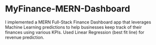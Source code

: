 # MyFinance-MERN-Dashboard
I implemented a MERN Full-Stack Finance Dashboard app that leverages Machine Learning predictions to help businesses keep track of their finances using various KPIs. 
Used Linear Regression (best fit line) for revenue prediction.
